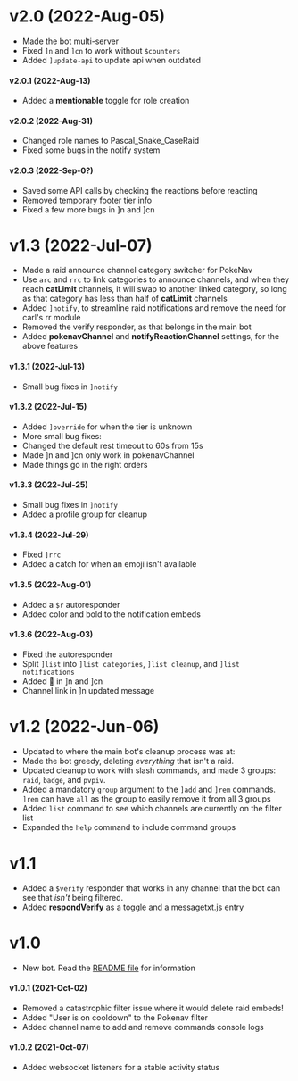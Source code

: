 # v2.0 (2022-Aug-05)
* Made the bot multi-server
* Fixed `]n` and `]cn` to work without `$counters`
* Added `]update-api` to update api when outdated

#### v2.0.1 (2022-Aug-13)
* Added a **mentionable** toggle for role creation

#### v2.0.2 (2022-Aug-31)
* Changed role names to Pascal_Snake_CaseRaid
* Fixed some bugs in the notify system

#### v2.0.3 (2022-Sep-0?)
* Saved some API calls by checking the reactions before reacting
* Removed temporary footer tier info
* Fixed a few more bugs in ]n and ]cn

# v1.3 (2022-Jul-07)
* Made a raid announce channel category switcher for PokeNav
 * Use `arc` and `rrc` to link categories to announce channels, and when they reach **catLimit** channels, it will swap to another linked category, so long as that category has less than half of **catLimit** channels
* Added `]notify`, to streamline raid notifications and remove the need for carl's rr module
* Removed the verify responder, as that belongs in the main bot
* Added **pokenavChannel** and **notifyReactionChannel** settings, for the above features

#### v1.3.1 (2022-Jul-13)
* Small bug fixes in `]notify`

#### v1.3.2 (2022-Jul-15)
* Added `]override` for when the tier is unknown
* More small bug fixes:
 * Changed the default rest timeout to 60s from 15s
 * Made ]n and ]cn only work in pokenavChannel
 * Made things go in the right orders

#### v1.3.3 (2022-Jul-25)
* Small bug fixes in `]notify`
* Added a profile group for cleanup

#### v1.3.4 (2022-Jul-29)
* Fixed `]rrc`
* Added a catch for when an emoji isn't available

#### v1.3.5 (2022-Aug-01)
* Added a `$r` autoresponder
* Added color and bold to the notification embeds

#### v1.3.6 (2022-Aug-03)
* Fixed the autoresponder
* Split `]list` into `]list categories`, `]list cleanup`, and `]list notifications`
* Added :eyes: in ]n and ]cn
* Channel link in ]n updated message

# v1.2 (2022-Jun-06)
* Updated to where the main bot's cleanup process was at:
 * Made the bot greedy, deleting *everything* that isn't a raid.
 * Updated cleanup to work with slash commands, and made 3 groups: `raid`, `badge`, and `pvpiv`.
 * Added a mandatory `group` argument to the `]add` and `]rem` commands. `]rem` can have `all` as the group to easily remove it from all 3 groups
* Added `list` command to see which channels are currently on the filter list
* Expanded the `help` command to include command groups

# v1.1
* Added a `$verify` responder that works in any channel that the bot can see that *isn't* being filtered.
* Added **respondVerify** as a toggle and a messagetxt.js entry

# v1.0
* New bot. Read the [README file](README.md) for information

#### v1.0.1 (2021-Oct-02)
* Removed a catastrophic filter issue where it would delete raid embeds!
* Added "User is on cooldown" to the Pokenav filter
* Added channel name to add and remove commands console logs

#### v1.0.2 (2021-Oct-07)
* Added websocket listeners for a stable activity status

